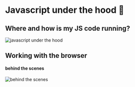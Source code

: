 # Javascript under the hood 🥥

## Where and how is my JS code running?


![javascript under the hood](https://raw.githubusercontent.com/sedc-codecademy/skwd9-04-ajs/main/Samples/javascriptandbrowser.png?raw=true)


## Working with the browser



#### behind the scenes

![behind the scenes](https://raw.githubusercontent.com/sedc-codecademy/skwd9-04-ajs/main/Samples/eventloop.gif?raw=true)


